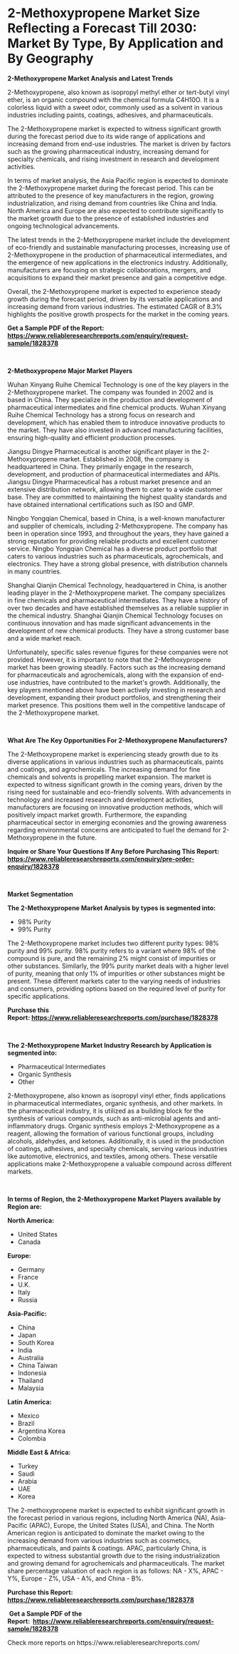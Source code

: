 <p><h1>2-Methoxypropene Market Size Reflecting a Forecast Till 2030: Market By Type, By Application and By Geography</h1></p><p><strong>2-Methoxypropene Market Analysis and Latest Trends</strong></p>
<p><p>2-Methoxypropene, also known as isopropyl methyl ether or tert-butyl vinyl ether, is an organic compound with the chemical formula C4H10O. It is a colorless liquid with a sweet odor, commonly used as a solvent in various industries including paints, coatings, adhesives, and pharmaceuticals.</p><p>The 2-Methoxypropene market is expected to witness significant growth during the forecast period due to its wide range of applications and increasing demand from end-use industries. The market is driven by factors such as the growing pharmaceutical industry, increasing demand for specialty chemicals, and rising investment in research and development activities.</p><p>In terms of market analysis, the Asia Pacific region is expected to dominate the 2-Methoxypropene market during the forecast period. This can be attributed to the presence of key manufacturers in the region, growing industrialization, and rising demand from countries like China and India. North America and Europe are also expected to contribute significantly to the market growth due to the presence of established industries and ongoing technological advancements.</p><p>The latest trends in the 2-Methoxypropene market include the development of eco-friendly and sustainable manufacturing processes, increasing use of 2-Methoxypropene in the production of pharmaceutical intermediates, and the emergence of new applications in the electronics industry. Additionally, manufacturers are focusing on strategic collaborations, mergers, and acquisitions to expand their market presence and gain a competitive edge.</p><p>Overall, the 2-Methoxypropene market is expected to experience steady growth during the forecast period, driven by its versatile applications and increasing demand from various industries. The estimated CAGR of 8.3% highlights the positive growth prospects for the market in the coming years.</p></p>
<p><strong>Get a Sample PDF of the Report:&nbsp; <a href="https://www.reliableresearchreports.com/enquiry/request-sample/1828378">https://www.reliableresearchreports.com/enquiry/request-sample/1828378</a></strong></p>
<p>&nbsp;</p>
<p><strong>2-Methoxypropene Major Market Players</strong></p>
<p><p>Wuhan Xinyang Ruihe Chemical Technology is one of the key players in the 2-Methoxypropene market. The company was founded in 2002 and is based in China. They specialize in the production and development of pharmaceutical intermediates and fine chemical products. Wuhan Xinyang Ruihe Chemical Technology has a strong focus on research and development, which has enabled them to introduce innovative products to the market. They have also invested in advanced manufacturing facilities, ensuring high-quality and efficient production processes.</p><p>Jiangsu Dingye Pharmaceutical is another significant player in the 2-Methoxypropene market. Established in 2008, the company is headquartered in China. They primarily engage in the research, development, and production of pharmaceutical intermediates and APIs. Jiangsu Dingye Pharmaceutical has a robust market presence and an extensive distribution network, allowing them to cater to a wide customer base. They are committed to maintaining the highest quality standards and have obtained international certifications such as ISO and GMP.</p><p>Ningbo Yongqian Chemical, based in China, is a well-known manufacturer and supplier of chemicals, including 2-Methoxypropene. The company has been in operation since 1993, and throughout the years, they have gained a strong reputation for providing reliable products and excellent customer service. Ningbo Yongqian Chemical has a diverse product portfolio that caters to various industries such as pharmaceuticals, agrochemicals, and electronics. They have a strong global presence, with distribution channels in many countries.</p><p>Shanghai Qianjin Chemical Technology, headquartered in China, is another leading player in the 2-Methoxypropene market. The company specializes in fine chemicals and pharmaceutical intermediates. They have a history of over two decades and have established themselves as a reliable supplier in the chemical industry. Shanghai Qianjin Chemical Technology focuses on continuous innovation and has made significant advancements in the development of new chemical products. They have a strong customer base and a wide market reach.</p><p>Unfortunately, specific sales revenue figures for these companies were not provided. However, it is important to note that the 2-Methoxypropene market has been growing steadily. Factors such as the increasing demand for pharmaceuticals and agrochemicals, along with the expansion of end-use industries, have contributed to the market's growth. Additionally, the key players mentioned above have been actively investing in research and development, expanding their product portfolios, and strengthening their market presence. This positions them well in the competitive landscape of the 2-Methoxypropene market.</p></p>
<p>&nbsp;</p>
<p><strong>What Are The Key Opportunities For 2-Methoxypropene Manufacturers?</strong></p>
<p><p>The 2-Methoxypropene market is experiencing steady growth due to its diverse applications in various industries such as pharmaceuticals, paints and coatings, and agrochemicals. The increasing demand for fine chemicals and solvents is propelling market expansion. The market is expected to witness significant growth in the coming years, driven by the rising need for sustainable and eco-friendly solvents. With advancements in technology and increased research and development activities, manufacturers are focusing on innovative production methods, which will positively impact market growth. Furthermore, the expanding pharmaceutical sector in emerging economies and the growing awareness regarding environmental concerns are anticipated to fuel the demand for 2-Methoxypropene in the future.</p></p>
<p><strong>Inquire or Share Your Questions If Any Before Purchasing This Report: <a href="https://www.reliableresearchreports.com/enquiry/pre-order-enquiry/1828378">https://www.reliableresearchreports.com/enquiry/pre-order-enquiry/1828378</a></strong></p>
<p>&nbsp;</p>
<p><strong>Market Segmentation</strong></p>
<p><strong>The 2-Methoxypropene Market Analysis by types is segmented into:</strong></p>
<p><ul><li>98% Purity</li><li>99% Purity</li></ul></p>
<p><p>The 2-Methoxypropene market includes two different purity types: 98% purity and 99% purity. 98% purity refers to a variant where 98% of the compound is pure, and the remaining 2% might consist of impurities or other substances. Similarly, the 99% purity market deals with a higher level of purity, meaning that only 1% of impurities or other substances might be present. These different markets cater to the varying needs of industries and consumers, providing options based on the required level of purity for specific applications.</p></p>
<p><strong>Purchase this Report:&nbsp;<a href="https://www.reliableresearchreports.com/purchase/1828378">https://www.reliableresearchreports.com/purchase/1828378</a></strong></p>
<p>&nbsp;</p>
<p><strong>The 2-Methoxypropene Market Industry Research by Application is segmented into:</strong></p>
<p><ul><li>Pharmaceutical Intermediates</li><li>Organic Synthesis</li><li>Other</li></ul></p>
<p><p>2-Methoxypropene, also known as isopropyl vinyl ether, finds applications in pharmaceutical intermediates, organic synthesis, and other markets. In the pharmaceutical industry, it is utilized as a building block for the synthesis of various compounds, such as anti-microbial agents and anti-inflammatory drugs. Organic synthesis employs 2-Methoxypropene as a reagent, allowing the formation of various functional groups, including alcohols, aldehydes, and ketones. Additionally, it is used in the production of coatings, adhesives, and specialty chemicals, serving various industries like automotive, electronics, and textiles, among others. These versatile applications make 2-Methoxypropene a valuable compound across different markets.</p></p>
<p>&nbsp;</p>
<p><strong>In terms of Region, the 2-Methoxypropene Market Players available by Region are:</strong></p>
<p>
    <p> <strong> North America: </strong>
        <ul>
            <li>United States</li>
            <li>Canada</li>
        </ul>
        </p> 
    <p> <strong> Europe: </strong>
        <ul>
            <li>Germany</li>
            <li>France</li>
            <li>U.K.</li>
            <li>Italy</li>
            <li>Russia</li>
        </ul>
        </p> 
    <p> <strong> Asia-Pacific: </strong>
        <ul>
            <li>China</li>
            <li>Japan</li>
            <li>South Korea</li>
            <li>India</li>
            <li>Australia</li>
            <li>China Taiwan</li>
            <li>Indonesia</li>
            <li>Thailand</li>
            <li>Malaysia</li>
        </ul>
        </p> 
    <p> <strong> Latin America: </strong>
        <ul>
            <li>Mexico</li>
            <li>Brazil</li>
            <li>Argentina Korea</li>
            <li>Colombia</li>
        </ul>
        </p> 
    <p> <strong> Middle East & Africa: </strong>
        <ul>
            <li>Turkey</li>
            <li>Saudi</li>
            <li>Arabia</li>
            <li>UAE</li>
            <li>Korea</li>
        </ul>
    </p>
    </p>
<p><p>The 2-methoxypropene market is expected to exhibit significant growth in the forecast period in various regions, including North America (NA), Asia-Pacific (APAC), Europe, the United States (USA), and China. The North American region is anticipated to dominate the market owing to the increasing demand from various industries such as cosmetics, pharmaceuticals, and paints & coatings. APAC, particularly China, is expected to witness substantial growth due to the rising industrialization and growing demand for agrochemicals and pharmaceuticals. The market share percentage valuation of each region is as follows: NA - X%, APAC - Y%, Europe - Z%, USA - A%, and China - B%.</p></p>
<p><strong>Purchase this Report: <a href="https://www.reliableresearchreports.com/purchase/1828378">https://www.reliableresearchreports.com/purchase/1828378</a></strong></p>
<p>&nbsp;<strong>Get a Sample PDF of the Report:&nbsp;&nbsp;<a href="https://www.reliableresearchreports.com/enquiry/request-sample/1828378">https://www.reliableresearchreports.com/enquiry/request-sample/1828378</a></strong></p>
<p><strong></strong></p>
<p>Check more reports on https://www.reliableresearchreports.com/</p>